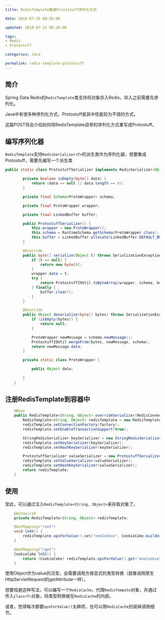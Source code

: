 ```yaml
---
title: RedisTemplate集成Protostuff序列化方式

date: 2018-07-25 08:26:00

updated: 2018-07-25 08:26:00

tags:
- Redis
- Protostuff

categories: Java

permalink: redis-template-protostuff
---
```




## 简介

Spring Data Redis的`RedisTemplate`类支持将对象存入Redis，存入之前需要先序列化。

Java中有很多种序列化方式，Protostuff是其中性能较为不错的方式。

这篇POST将会介绍如何将RedisTemplate自带的序列化方式重写成Protostuff。



## 编写序列化器

`RedisTemplate`支持`RedisSerializer<T>`的派生类作为序列化器，想要集成Protostuff，需要先编写一个派生类

~~~java
public static class ProtostuffSerializer implements RedisSerializer<Object> {

        private boolean isEmpty(byte[] data) {
            return (data == null || data.length == 0);
        }

        private final Schema<ProtoWrapper> schema;

        private final ProtoWrapper wrapper;

        private final LinkedBuffer buffer;

        public ProtostuffSerializer() {
            this.wrapper = new ProtoWrapper();
            this.schema = RuntimeSchema.getSchema(ProtoWrapper.class);
            this.buffer = LinkedBuffer.allocate(LinkedBuffer.DEFAULT_BUFFER_SIZE);
        }

        @Override
        public byte[] serialize(Object t) throws SerializationException {
            if (t == null) {
                return new byte[0];
            }
            wrapper.data = t;
            try {
                return ProtostuffIOUtil.toByteArray(wrapper, schema, buffer);
            } finally {
                buffer.clear();
            }
        }

        @Override
        public Object deserialize(byte[] bytes) throws SerializationException {
            if (isEmpty(bytes)) {
                return null;
            }

            ProtoWrapper newMessage = schema.newMessage();
            ProtostuffIOUtil.mergeFrom(bytes, newMessage, schema);
            return newMessage.data;
        }

        private static class ProtoWrapper {

            public Object data;
            
        }
    }
~~~



## 注册RedisTemplate到容器中

~~~java
    @Bean
    public RedisTemplate<String, Object> overrideSerializer(RedisConnectionFactory factory) {
        RedisTemplate<String, Object> redisTemplate = new RedisTemplate<>();
        redisTemplate.setConnectionFactory(factory);
        redisTemplate.setEnableTransactionSupport(true);

        StringRedisSerializer keySerializer = new StringRedisSerializer();
        redisTemplate.setKeySerializer(keySerializer);
        redisTemplate.setHashKeySerializer(keySerializer);

        ProtostuffSerializer valueSerializer = new ProtostuffSerializer();
        redisTemplate.setValueSerializer(valueSerializer);
        redisTemplate.setHashKeySerializer(valueSerializer);
        return redisTemplate;
    }
~~~



## 使用

至此，可以通过注入`RedisTemplate<String, Object>`来存取对象了。

~~~java
    @Autowired
    private RedisTemplate<String, Object> redisTemplate;

    @GetMapping("/set")
    void ln45() {
        redisTemplate.opsForValue().set("oneCookie", CookieCake.builder().name("曲奇蛋糕").quantity(1).build());
    }

    @GetMapping("/get")
    CookieCake ln51() {
        return (CookieCake) redisTemplate.opsForValue().get("oneCookie");
    }
~~~



使用Object作为value的泛型，会需要调用方做显式的类型转换（就像调用原生HttpServletRequest的getAttribute一样）。

想要规避这种写法，可以编写一个`RedisCache`，代理`RedisTempate`对象，并通过传入`Class<T>`对象，将类型转换做在`RedisCache`的内部。

或者，觉得每次都要`opsForValue()`太麻烦，也可以用`RedisCache`封装掉调用细节。